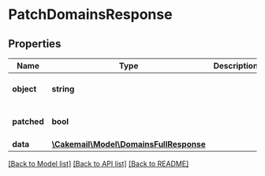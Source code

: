 # PatchDomainsResponse

## Properties
Name | Type | Description | Notes
------------ | ------------- | ------------- | -------------
**object** | **string** |  | [optional] [default to 'domains']
**patched** | **bool** |  | [optional] [default to true]
**data** | [**\Cakemail\Model\DomainsFullResponse**](DomainsFullResponse.md) |  | 

[[Back to Model list]](../../README.md#documentation-for-models) [[Back to API list]](../../README.md#documentation-for-api-endpoints) [[Back to README]](../../README.md)

